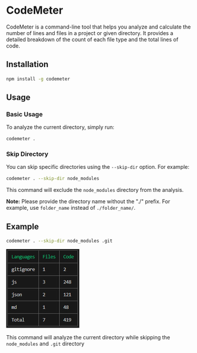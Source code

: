 
# CodeMeter

CodeMeter is a command-line tool that helps you analyze and calculate the number of lines and files in a project or given directory. It provides a detailed breakdown of the count of each file type and the total lines of code.

## Installation

```bash
npm install -g codemeter
```

## Usage

### Basic Usage

To analyze the current directory, simply run:

```bash
codemeter .
```

### Skip Directory

You can skip specific directories using the `--skip-dir` option. For example:

```bash
codemeter . --skip-dir node_modules
```

This command will exclude the `node_modules` directory from the analysis.

**Note:** Please provide the directory name without the "./" prefix. For example, use `folder_name` instead of `./folder_name/`.

## Example

```bash
codemeter . --skip-dir node_modules .git
```

!["codemeter"](./screenshot.jpg)

This command will analyze the current directory while skipping the `node_modules` and `.git` directory

